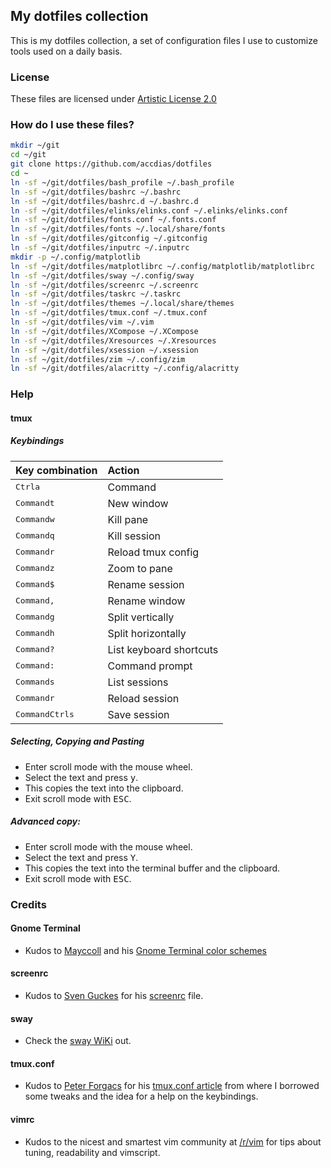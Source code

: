 ## My dotfiles collection

This is my dotfiles collection, a set of configuration files I use to customize tools used on a daily basis.

### License

These files are licensed under [Artistic License 2.0](LICENSE.txt)

### How do I use these files?

```sh
mkdir ~/git
cd ~/git
git clone https://github.com/accdias/dotfiles
cd ~
ln -sf ~/git/dotfiles/bash_profile ~/.bash_profile
ln -sf ~/git/dotfiles/bashrc ~/.bashrc
ln -sf ~/git/dotfiles/bashrc.d ~/.bashrc.d
ln -sf ~/git/dotfiles/elinks/elinks.conf ~/.elinks/elinks.conf
ln -sf ~/git/dotfiles/fonts.conf ~/.fonts.conf
ln -sf ~/git/dotfiles/fonts ~/.local/share/fonts
ln -sf ~/git/dotfiles/gitconfig ~/.gitconfig
ln -sf ~/git/dotfiles/inputrc ~/.inputrc
mkdir -p ~/.config/matplotlib
ln -sf ~/git/dotfiles/matplotlibrc ~/.config/matplotlib/matplotlibrc
ln -sf ~/git/dotfiles/sway ~/.config/sway
ln -sf ~/git/dotfiles/screenrc ~/.screenrc
ln -sf ~/git/dotfiles/taskrc ~/.taskrc
ln -sf ~/git/dotfiles/themes ~/.local/share/themes
ln -sf ~/git/dotfiles/tmux.conf ~/.tmux.conf
ln -sf ~/git/dotfiles/vim ~/.vim
ln -sf ~/git/dotfiles/XCompose ~/.XCompose
ln -sf ~/git/dotfiles/Xresources ~/.Xresources
ln -sf ~/git/dotfiles/xsession ~/.xsession
ln -sf ~/git/dotfiles/zim ~/.config/zim
ln -sf ~/git/dotfiles/alacritty ~/.config/alacritty
```
### Help

#### tmux

##### Keybindings

| Key combination                               | Action                  |
|:----------------------------------------------|:------------------------|
| <kbd>Ctrl</kbd><kbd>a</kbd> 	                | Command                 |
| <kbd>Command</kbd><kbd>t</kbd>                | New window              |
| <kbd>Command</kbd><kbd>w</kbd>                | Kill pane               |
| <kbd>Command</kbd><kbd>q</kbd>                | Kill session            |
| <kbd>Command</kbd><kbd>r</kbd>                | Reload tmux config      |
| <kbd>Command</kbd><kbd>z</kbd>                | Zoom to pane            |
| <kbd>Command</kbd><kbd>$</kbd>                | Rename session          |
| <kbd>Command</kbd><kbd>,</kbd>                | Rename window           |
| <kbd>Command</kbd><kbd>g</kbd>                | Split vertically        |
| <kbd>Command</kbd><kbd>h</kbd>                | Split horizontally      |
| <kbd>Command</kbd><kbd>?</kbd>                | List keyboard shortcuts |
| <kbd>Command</kbd><kbd>:</kbd>                | Command prompt          |
| <kbd>Command</kbd><kbd>s</kbd>                | List sessions           |
| <kbd>Command</kbd><kbd>r</kbd>                | Reload session          |
| <kbd>Command</kbd><kbd>Ctrl</kbd><kbd>s</kbd> | Save session            |

##### Selecting, Copying and Pasting

* Enter scroll mode with the mouse wheel.
* Select the text and press <kbd>y</kbd>.
* This copies the text into the clipboard.
* Exit scroll mode with <kbd>ESC</kbd>.

##### Advanced copy:

* Enter scroll mode with the mouse wheel.
* Select the text and press <kbd>Y</kbd>.
* This copies the text into the terminal buffer and the clipboard.
* Exit scroll mode with <kbd>ESC</kbd>.

### Credits

#### Gnome Terminal

* Kudos to [Mayccoll](https://github.com/Mayccoll) and his
[Gnome Terminal color schemes](https://github.com/Mayccoll/Gogh/blob/master/content/themes.md)

#### screenrc

* Kudos to [Sven Guckes](http://www.guckes.net) for his
[screenrc](http://www.guckes.net/Setup/screenrc) file.

#### sway
* Check the [sway WiKi](https://github.com/swaywm/sway/wiki) out.

#### tmux.conf

* Kudos to [Peter Forgacs](http://peterforgacs.github.io) for his
[tmux.conf article](http://peterforgacs.github.io/2017/04/25/Tmux/)
from where I borrowed some tweaks and the idea for a help on the keybindings.

#### vimrc

* Kudos to the nicest and smartest vim community at
[/r/vim](https://www.reddit.com/r/vim) for tips about
tuning, readability and vimscript.


